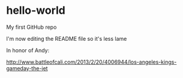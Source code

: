 # hello-world
My first GitHub repo

I'm now editing the README file so it's less lame

In honor of Andy: 

http://www.battleofcali.com/2013/2/20/4006944/los-angeles-kings-gameday-the-jet
